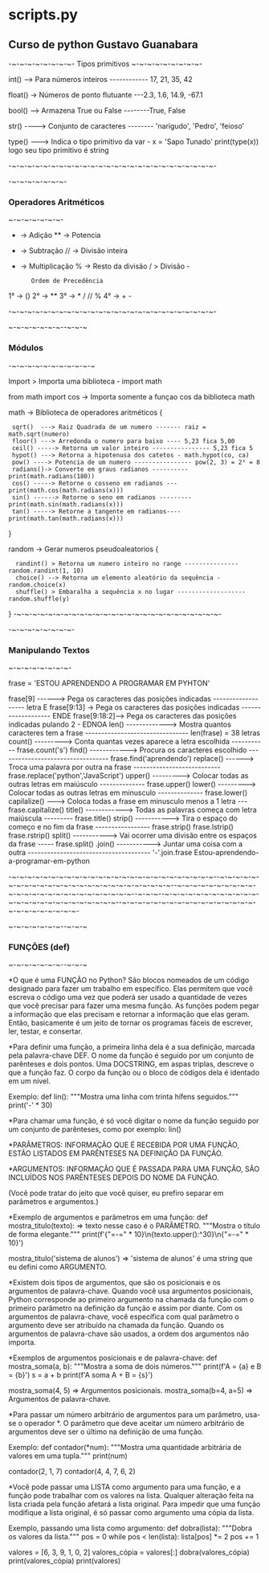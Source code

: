 # scripts.py
<H2>Curso de python Gustavo Guanabara</H2>

-~-~-~-~-~-~-~-~- Tipos primitivos ~-~-~-~-~-~-~-~-~-

  int()  --> Para números inteiros ------------ 17, 21, 35, 42

  float() -> Números de ponto flutuante ---2.3, 1.6, 14.9, -67.1

  bool() --> Armazena True ou False --------True, False

  str() ----> Conjunto de caracteres -------- 'narigudo', 'Pedro', 'feioso'

  type() ---> Indica o tipo primitivo da var -  x = 'Sapo Tunado'   print(type(x)) logo seu tipo primitivo é string

-~-~-~-~-~-~-~-~-~-~-~-~-~-~-~-~-~-~-~-~-~-~-~-~-~-~-


-~-~-~-~-~-~-~- <h3>Operadores Aritméticos</h3> ~-~-~-~-~-~-~-

  + -> Adição              ** -> Potencia
  - -> Subtração           // -> Divisão inteira
  * -> Multiplicação        % -> Resto da divisão
  / > Divisão -


           Ordem de Precedência

  1° -> ()
  2° -> **
  3° -> *  /  //  %
  4° -> +  -

-~-~-~-~-~-~-~-~-~-~-~-~-~-~-~-~-~-~-~-~-~-~-~-~-~-~-


~-~-~-~-~-~-~--~-~-~ <h3>Módulos</h3> -~-~-~-~-~-~-~-~-~-~-~

  Import > Importa uma biblioteca - import math

  from math import cos -> Importa somente a funçao cos da biblioteca math

  math -> Biblioteca de operadores aritméticos {

     sqrt()  ---> Raiz Quadrada de um numero ------- raiz = math.sqrt(numero)
     floor() ---> Arredonda o numero para baixo ---- 5,23 fica 5,00
     ceil() -----> Retorna um valor inteiro ---------------- 5,23 fica 5
     hypot() ---> Retorna a hipotenusa dos catetos - math.hypot(co, ca)
     pow() ----> Potencia de um numero ---------------- pow(2, 3) = 2³ = 8
     radians()-> Converte em graus radianos ---------- print(math.radians(180))
     cos() -----> Retorne o cosseno em radianos --- print(math.cos(math.radians(x)))
     sin() ------> Retorne o seno em radianos --------- print(math.sin(math.radians(x)))
     tan() -----> Retorne a tangente em radianos---- print(math.tan(math.radians(x)))
  }

  random -> Gerar numeros pseudoaleatorios {

      randint() > Retorna um numero inteiro no range --------------- random.randint(1, 10)
      choice() --> Retorna um elemento aleatório da sequência - random.choice(x)
      shuffle() > Embaralha a sequência x no lugar ------------------- random.shuffle(y)
  }
-~-~-~-~-~-~-~-~-~-~-~-~-~-~-~-~-~-~-~-~-~-~-~-~-~-~-


-~-~-~-~-~-~-~-~- <h3>Manipulando Textos</h3> ~-~-~-~-~-~-~-~-

  frase = 'ESTOU APRENDENDO A PROGRAMAR EM PYHTON'

  frase[9] ------> Pega os caracteres das posições indicadas ------------------- letra E
  frase[9:13] -> Pega os caracteres das posições indicadas ------------------- ENDE
  frase[9:18:2]--> Pega os caracteres das posições indicadas pulando 2 - EDNOA
  len() -------------> Mostra quantos caracteres tem a frase -------------------------------- len(frase) = 38 letras
  count() ---------> Conta quantas vezes aparece a letra escolhida ----------- frase.count('s')
  find() ------------> Procura os caracteres escolhido ---------------------------------- frase.find('aprendendo')
  replace() ------> Troca uma palavra por outra na frase --------------------------- frase.replace('python','JavaScript')
  upper() ---------> Colocar todas as outras letras em maiúsculo -------------- frase.upper()
  lower() ---------> Colocar todas as outras letras em minusculo -------------- frase.lower()
  capilalize() ---> Coloca todas a frase em minusculo menos a 1 letra --- frase.capitalize()
  title() ------------> Todas as palavras começa com letra maiúscula --------- frase.title()
  strip() -----------> Tira o espaço do começo e no fim da frase ----------------- frase.strip()  frase.lstrip()  frase.rstrip()
  split() -----------> Vai ocorrer uma divisão entre os espaços da frase ----- frase.split()
  .join() -----------> Juntar uma coisa com a outra -------------------------------------- '-'.join.frase Estou-aprendendo-a-programar-em-python

-~-~-~-~-~-~-~-~-~-~-~-~-~-~-~-~-~-~-~-~-~-~-~-~-~-~--~-~-~-~-~-~-~-~-~-~-~-~-~-~-~-~-~-~-~-~-~-~-~-~-~-~--~-~-~-~-~-~-~-~-~-~-~-~-~-~-~-~-~-~-~-~-~-~-~-~-~-~--~-~-~--~-~-~-~-~-~-~-~-~-~-~-~-~-~-~-~-~-~-~-~-~-~-~-~-~-~--~-~-~-~-~-~-~-~-~-~-~-~-~-~-~-~-~-~-~-~-~-~-~-~-~-~-







~-~-~-~-~-~-~--~-~-~ <h3>FUNÇÕES (def)</h3> ~-~-~-~-~-~-~--~-~-~ 


*O que é uma FUNÇÃO no Python?
São blocos nomeados de um código designado para fazer um trabalho em específico. Elas permitem que você escreva o código uma vez que
 poderá ser usado a quantidade de vezes que você precisar para fazer uma mesma função. As funções podem pegar a informação que elas precisam e retornar a informação que elas geram. Então, basicamente é um jeito de tornar os programas fáceis de escrever, ler, testar, e consertar.


*Para definir uma função, a primeira linha dela é a sua definição, marcada pela palavra-chave DEF. O nome da função é seguido por um conjunto
 de parênteses e dois pontos. Uma DOCSTRING, em aspas triplas, descreve o que a função faz. O corpo da função ou o bloco de códigos dela é identado em um nível.

Exemplo:
def lin():
    """Mostra uma linha com trinta hífens seguidos."""
    print('-' * 30)

*Para chamar uma função, é só você digitar o nome da função seguido por um conjunto de parênteses, como por exemplo: lin()

*PARÂMETROS: INFORMAÇÃO QUE É RECEBIDA POR UMA FUNÇÃO, ESTÃO LISTADOS EM PARÊNTESES NA DEFINIÇÃO DA FUNÇÃO.

*ARGUMENTOS: INFORMAÇÃO QUE É PASSADA PARA UMA FUNÇÃO, SÃO INCLUÍDOS NOS PARÊNTESES DEPOIS DO NOME DA 
FUNÇÃO.
 
(Você pode tratar do jeito que você quiser, eu prefiro separar em parâmetros e argumentos.)

*Exemplo de argumentos e parâmetros em uma função:
def mostra_titulo(texto):    => texto nesse caso é o PARÂMETRO.
    """Mostra o título de forma elegante."""
    print(f'{"=-=" * 10}\n{texto.upper():^30}\n{"=-=" * 10}')


mostra_titulo('sistema de alunos')    => 'sistema de alunos' é uma string que eu defini como ARGUMENTO.

*Existem dois tipos de argumentos, que são os posicionais e os argumentos de palavra-chave. Quando você usa argumentos posicionais, Python 
corresponde ao primeiro argumento na chamada da função com o primeiro parâmetro na definição da função e assim por diante. Com os argumentos de palavra-chave, você específica com qual parâmetro o argumento deve ser atribuído na chamada da função. Quando os argumentos de palavra-chave são usados, a ordem dos argumentos não importa.


*Exemplos de argumentos posicionais e de palavra-chave:
def mostra_soma(a, b):
    """Mostra a soma de dois números."""
    print(f'A = {a} e B = {b}')
    s = a + b
    print(f'A soma A + B = {s}')

mostra_soma(4, 5)   => Argumentos posicionais.
mostra_soma(b=4, a=5)   => Argumentos de palavra-chave.

*Para passar um número arbitrário de argumentos para um parâmetro, usa-se o operador *. O parâmetro que deve aceitar um número arbitrário
 de argumentos deve ser o último na definição de uma função. 

Exemplo:
def contador(*num):
    """Mostra uma quantidade arbitrária de valores em uma tupla."""
    print(num)


contador(2, 1, 7)
contador(4, 4, 7, 6, 2)

*Você pode passar uma LISTA como argumento para uma função, e a função pode trabalhar com os valores na lista. Qualquer alteração feita na
 lista criada pela função afetará a lista original. Para impedir que uma função modifique a lista original, é só passar como argumento uma cópia da lista.

Exemplo, passando uma lista como argumento:
def dobra(lista):
    """Dobra os valores da lista."""
    pos = 0
    while pos < len(lista):
        lista[pos] *= 2
        pos += 1


valores = [6, 3, 9, 1, 0, 2]
valores_cópia = valores[:]
dobra(valores_cópia)
print(valores_cópia)
print(valores)



